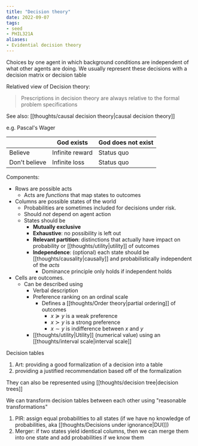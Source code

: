 ```yaml
---
title: "Decision theory"
date: 2022-09-07
tags:
- seed
- PHIL321A
aliases:
- Evidential decision theory
---
```


Choices by one agent in which background conditions are independent of what other agents are doing. We usually represent these decisions with a decision matrix or decision table

Relatived view of Decision theory:

> Prescriptions in decision theory are always relative to the formal problem specifications

See also: [[thoughts/causal decision theory|causal decision theory]]

e.g. Pascal's Wager

| |God exists|God does not exist|
|--|--|--|
|Believe|Infinite reward|Status quo|
|Don't believe|Infinite loss|Status quo|

Components:
- Rows are possible acts
	- Acts are *functions* that map states to outcomes
- Columns are possible states of the world
	- Probabilities are sometimes included for decisions under risk.
	- Should *not* depend on agent action
	- States should be
		- **Mutually exclusive**
		- **Exhaustive**: no possibility is left out
		- **Relevant partition**: distinctions that actually have impact on probability or [[thoughts/utility|utility]] of outcomes
		- **Independence**: (optional) each state should be [[thoughts/causality|causally]] and probabilistically independent of the *acts*
			- Dominance principle only holds if independent holds
- Cells are outcomes.
	- Can be described using
		- Verbal description
		- Preference ranking on an ordinal scale
			- Defines a [[thoughts/Order theory|partial ordering]] of outcomes
				- $x \succcurlyeq y$ is a weak preference
				- $x \succ y$ is a strong preference
				- $x \sim y$ is indifference between $x$ and $y$
		- [[thoughts/utility|Utility]] (numerical value) using an [[thoughts/interval scale|interval scale]]


Decision tables
1. Art: providing a good formalization of a decision into a table
2. providing a justified recommendation based off of the formalization

They can also be represented using [[thoughts/decision tree|decision trees]]

We can transform decision tables between each other using "reasonable transformations"
1. PIR: assign equal probabilities to all states (if we have no knowledge of probabilities, aka [[thoughts/Decisions under ignorance|DUI]])
2. Merger: if two states yield identical columns, then we can merge them into one state and add probabilities if we know them